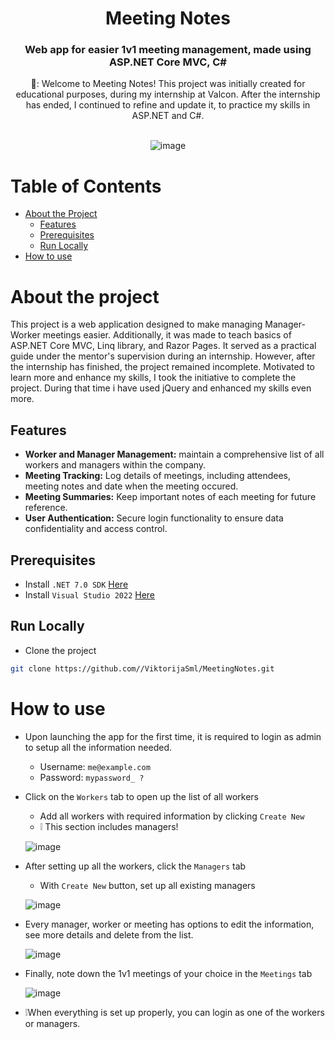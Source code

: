 <div align='center'>

<h1>Meeting Notes</h1>
<h3>Web app for easier 1v1 meeting management, made using ASP.NET Core MVC, C#</h3>

👋: Welcome to Meeting Notes! This project was initially created for educational purposes, during my internship at Valcon. 
After the internship has ended, I continued to refine and update it, to practice my skills in ASP.NET and C#. 
<br>
<br>

![image](https://github.com/ViktorijaSml/MeetingNotes/assets/73490593/f63bbf22-0abd-47a5-acb3-9773c4abf704)
</div>

# Table of Contents

- [About the Project](#about-the-project)
  - [Features](#features)
  - [Prerequisites](#prerequisites)
  - [Run Locally](#run-locally)
- [How to use](#how-to-use)

# About the project
This project is a web application designed to make managing Manager-Worker meetings easier. Additionally, it was made to teach basics of ASP.NET Core MVC, 
Linq library, and Razor Pages. It served as a practical guide under the mentor's supervision during an internship. However, after the internship has finished, 
the project remained incomplete. Motivated to learn more and enhance my skills, I took the initiative to complete the project. During that time i have used 
jQuery and enhanced my skills even more.

## Features
- **Worker and Manager Management:** maintain a comprehensive list of all workers and managers within the company.
- **Meeting Tracking:** Log details of meetings, including attendees, meeting notes and date when the meeting occured.
- **Meeting Summaries:** Keep important notes of each meeting for future reference.
- **User Authentication:** Secure login functionality to ensure data confidentiality and access control.

## Prerequisites

- Install `.NET 7.0 SDK` <a href="https://download.visualstudio.microsoft.com/download/pr/03507d55-fea4-40ed-bde7-2bb8904b614b/3582cdfc83133da5d330f3a80f6fb432/dotnet-sdk-7.0.409-win-x64.exe">Here</a>
- Install `Visual Studio 2022` <a href="https://visualstudio.microsoft.com/thank-you-downloading-visual-studio/?sku=Community&channel=Release&version=VS2022&source=VSLandingPage&cid=2030&passive=false">Here</a>

## Run Locally

- Clone the project

```bash
git clone https://github.com//ViktorijaSml/MeetingNotes.git
```

# How to use 
- Upon launching the app for the first time, it is required to login as admin to setup all the information needed.
  - Username: `me@example.com`
  - Password: `mypassword_ ?`
- Click on the `Workers` tab to open up the list of all workers
  - Add all workers with required information by clicking `Create New`
  - ❕ This section includes managers!
    
  ![image](https://github.com/ViktorijaSml/MeetingNotes/assets/73490593/873b7b0f-576e-400f-8574-545d3822ab59)
- After setting up all the workers, click the `Managers` tab
  - With `Create New` button, set up all existing managers
 
  ![image](https://github.com/ViktorijaSml/MeetingNotes/assets/73490593/3fd351a0-d063-4a4c-aafe-ed51ff213ef8)
- Every manager, worker or meeting has options to edit the information, see more details and delete from the list.
  
  ![image](https://github.com/ViktorijaSml/MeetingNotes/assets/73490593/44e06d19-7ce8-46ef-b931-e37ec8298abb)
- Finally, note down the 1v1 meetings of your choice in the `Meetings` tab
  
  ![image](https://github.com/ViktorijaSml/MeetingNotes/assets/73490593/e57e969e-99a9-4753-b90e-93a247983b77)  
- ❕When everything is set up properly, you can login as one of the workers or managers.  
